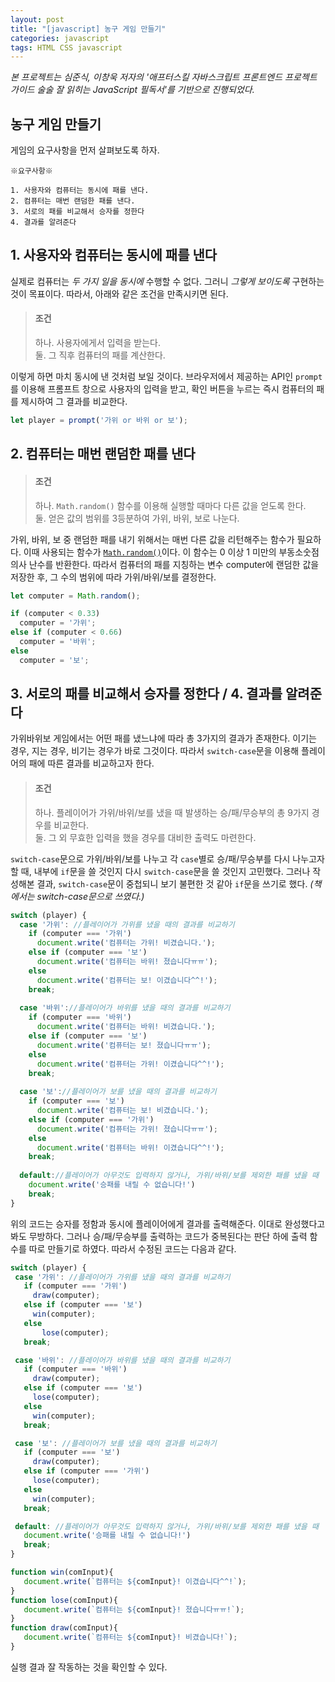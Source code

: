 ```yaml
---
layout: post
title: "[javascript] 농구 게임 만들기"
categories: javascript
tags: HTML CSS javascript 
---
```

*본 프로젝트는 심준식, 이창욱 저자의 '애프터스킬 자바스크립트 프론트엔드 프로젝트 가이드 술술 잘 읽히는 JavaScript 필독서'를 기반으로 진행되었다.*  

## **농구 게임 만들기**  
  
  
게임의 요구사항을 먼저 살펴보도록 하자.

    ※요구사항※

    1. 사용자와 컴퓨터는 동시에 패를 낸다.  
    2. 컴퓨터는 매번 랜덤한 패를 낸다.  
    3. 서로의 패를 비교해서 승자를 정한다
    4. 결과를 알려준다



## **1. 사용자와 컴퓨터는 동시에 패를 낸다**

실제로 컴퓨터는 *두 가지 일을 동시에* 수행할 수 없다. 그러니 *그렇게 보이도록* 구현하는 것이 목표이다. 
따라서, 아래와 같은 조건을 만족시키면 된다.

> #### **조건**  
> 하나. 사용자에게서 입력을 받는다.  
> 둘. 그 직후 컴퓨터의 패를 계산한다.

이렇게 하면 마치 동시에 낸 것처럼 보일 것이다. 브라우저에서 제공하는 API인 `prompt`를 이용해 프롬프트 창으로 사용자의 입력을 받고, 확인 버튼을 누르는 즉시 컴퓨터의 패를 제시하여 그 결과를 비교한다.

```js
let player = prompt('가위 or 바위 or 보');

```



## **2. 컴퓨터는 매번 랜덤한 패를 낸다**

> #### **조건**  
> 하나. `Math.random()` 함수를 이용해 실행할 때마다 다른 값을 얻도록 한다.  
> 둘. 얻은 값의 범위를 3등분하여 가위, 바위, 보로 나눈다.  

가위, 바위, 보 중 랜덤한 패를 내기 위해서는 매번 다른 값을 리턴해주는 함수가 필요하다. 이때 사용되는 함수가 [`Math.random()`](developer.mozilla.org/ko/docs/Web/JavaScript/Reference/Global_Objects/Math/random)이다. 이 함수는 0 이상 1 미만의 부동소숫점 의사 난수를 반환한다.
따라서 컴퓨터의 패를 지칭하는 변수 computer에 랜덤한 값을 저장한 후, 그 수의 범위에 따라 가위/바위/보를 결정한다.


```js
let computer = Math.random();

if (computer < 0.33)
  computer = '가위';
else if (computer < 0.66)
  computer = '바위';
else
  computer = '보';

```


## **3. 서로의 패를 비교해서 승자를 정한다  /  4.  결과를 알려준다**  

가위바위보 게임에서는 어떤 패를 냈느냐에 따라 총 3가지의 결과가 존재한다. 이기는 경우, 지는 경우, 비기는 경우가 바로 그것이다.
따라서 `switch-case`문을 이용해 플레이어의 패에 따른 결과를 비교하고자 한다.  

> #### **조건**  
> 하나. 플레이어가 가위/바위/보를 냈을 때 발생하는 승/패/무승부의 총 9가지 경우를 비교한다.  
> 둘. 그 외 무효한 입력을 했을 경우를 대비한 출력도 마련한다.  

`switch-case`문으로 가위/바위/보를 나누고 각 `case`별로 승/패/무승부를 다시 나누고자 할 때, 내부에 `if`문을 쓸 것인지 다시 `switch-case`문을 쓸 것인지 고민했다. 
그러나 작성해본 결과, `switch-case`문이 중첩되니 보기 불편한 것 같아 `if`문을 쓰기로 했다. *(책에서는 switch-case문으로 쓰였다.)*  

```js
switch (player) {
  case '가위': //플레이어가 가위를 냈을 때의 결과를 비교하기 
    if (computer === '가위')
      document.write('컴퓨터는 가위! 비겼습니다.');
    else if (computer === '보')
      document.write('컴퓨터는 바위! 졌습니다ㅠㅠ');
    else
      document.write('컴퓨터는 보! 이겼습니다^^!');
    break;
    
  case '바위'://플레이어가 바위를 냈을 때의 결과를 비교하기 
    if (computer === '바위')
      document.write('컴퓨터는 바위! 비겼습니다.');
    else if (computer === '보')
      document.write('컴퓨터는 보! 졌습니다ㅠㅠ');
    else
      document.write('컴퓨터는 가위! 이겼습니다^^!');
    break;
    
  case '보'://플레이어가 보를 냈을 때의 결과를 비교하기 
    if (computer === '보')
      document.write('컴퓨터는 보! 비겼습니다.');
    else if (computer === '가위')
      document.write('컴퓨터는 가위! 졌습니다ㅠㅠ');
    else
      document.write('컴퓨터는 바위! 이겼습니다^^!');
    break;
    
  default://플레이어가 아무것도 입력하지 않거나, 가위/바위/보를 제외한 패를 냈을 때
    document.write('승패를 내릴 수 없습니다!')
    break;
}
```
 위의 코드는 승자를 정함과 동시에 플레이어에게 결과를 출력해준다. 이대로 완성했다고 봐도 무방하다. 그러나 승/패/무승부를 출력하는 코드가 중복된다는 판단 하에 출력 함수를 따로 만들기로 하였다.
 따라서 수정된 코드는 다음과 같다. 

 ```js
 switch (player) {
  case '가위': //플레이어가 가위를 냈을 때의 결과를 비교하기 
    if (computer === '가위')
      draw(computer);
    else if (computer === '보')
      win(computer);
    else
    	lose(computer);
    break;

  case '바위': //플레이어가 바위를 냈을 때의 결과를 비교하기 
    if (computer === '바위')
      draw(computer);
    else if (computer === '보')
      lose(computer);
    else
      win(computer);
    break;

  case '보': //플레이어가 보를 냈을 때의 결과를 비교하기 
    if (computer === '보')
      draw(computer);
    else if (computer === '가위')
      lose(computer);
    else
      win(computer);
    break;

  default: //플레이어가 아무것도 입력하지 않거나, 가위/바위/보를 제외한 패를 냈을 때
    document.write('승패를 내릴 수 없습니다!')
    break;
}

function win(comInput){
	document.write(`컴퓨터는 ${comInput}! 이겼습니다^^!`);
}
function lose(comInput){
	document.write(`컴퓨터는 ${comInput}! 졌습니다ㅠㅠ!`);
}
function draw(comInput){
	document.write(`컴퓨터는 ${comInput}! 비겼습니다!`);
}
 ```
  
실행 결과 잘 작동하는 것을 확인할 수 있다.



